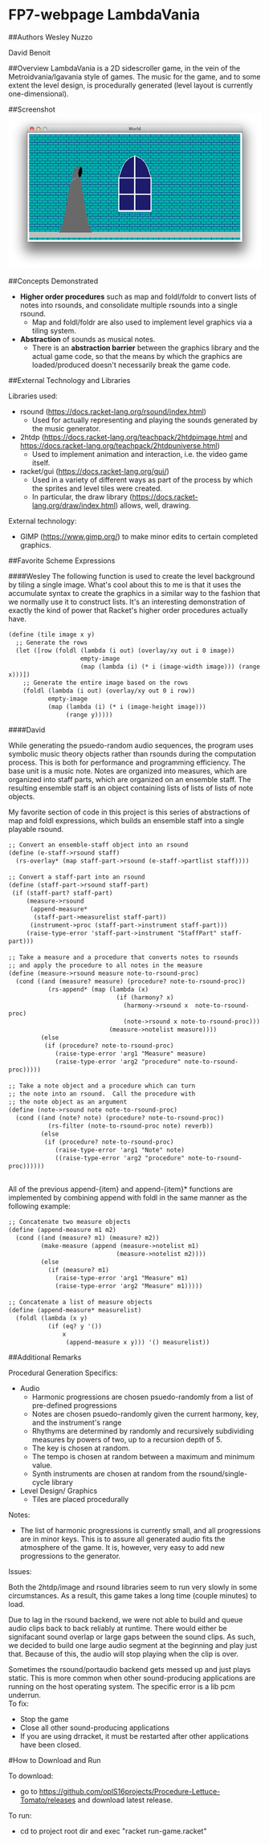 # FP7-webpage LambdaVania

##Authors
Wesley Nuzzo

David Benoit

##Overview
LambdaVania is a 2D sidescroller game, in the vein of the Metroidvania/Igavania style of games. The music for the game, and to some extent the level design, is procedurally generated (level layout is currently one-dimensional).

##Screenshot
![Gameplay Screenshot](screenshot1.png)

##Concepts Demonstrated

* **Higher order procedures** such as map and foldl/foldr to convert lists of notes into rsounds, and consolidate multiple rsounds into a single rsound.
	* Map and foldl/foldr are also used to implement level graphics via a tiling system.
* **Abstraction** of sounds as musical notes.
	* There is an **abstraction barrier** between the graphics library and the actual game code, so that the means by which the graphics are loaded/produced doesn't necessarily break the game code.

##External Technology and Libraries

Libraries used:
* rsound (https://docs.racket-lang.org/rsound/index.html)
	* Used for actually representing and playing the sounds generated by the music generator.
* 2htdp (https://docs.racket-lang.org/teachpack/2htdpimage.html and https://docs.racket-lang.org/teachpack/2htdpuniverse.html)
	* Used to implement animation and interaction, i.e. the video game itself.
* racket/gui (https://docs.racket-lang.org/gui/)
	* Used in a variety of different ways as part of the process by which the sprites and level tiles were created.
	* In particular, the draw library (https://docs.racket-lang.org/draw/index.html) allows, well, drawing.

External technology:
* GIMP (https://www.gimp.org/) to make minor edits to certain completed graphics.

##Favorite Scheme Expressions

####Wesley
The following function is used to create the level background by tiling a single image. What's cool about this to me is that it uses the accumulate syntax to create the graphics in a similar way to the fashion that we normally use it to construct lists. It's an interesting demonstration of exactly the kind of power that Racket's higher order procedures actually have.
```
(define (tile image x y)
  ;; Generate the rows
  (let ([row (foldl (lambda (i out) (overlay/xy out i 0 image))
                    empty-image
                    (map (lambda (i) (* i (image-width image))) (range x)))])
    ;; Generate the entire image based on the rows
    (foldl (lambda (i out) (overlay/xy out 0 i row))
           empty-image
           (map (lambda (i) (* i (image-height image)))
                (range y)))))
```

####David

While generating the psuedo-random audio sequences, the program uses symbolic music theory objects rather than rsounds during the computation process.  This is both for performance and programming efficiency.  The base unit is a music note. Notes are organized into measures, which are organized into staff parts, which are organized on an ensemble staff.  The resulting ensemble staff is an object containing lists of lists of lists of note objects.

My favorite section of code in this project is this series of abstractions of map and foldl expressions, which builds an ensemble staff into a single playable rsound.  

```
;; Convert an ensemble-staff object into an rsound
(define (e-staff->rsound staff)
  (rs-overlay* (map staff-part->rsound (e-staff->partlist staff))))
  
;; Convert a staff-part into an rsound
(define (staff-part->rsound staff-part)
 (if (staff-part? staff-part)
     (measure->rsound
      (append-measure*
       (staff-part->measurelist staff-part))
      (instrument->proc (staff-part->instrument staff-part)))
     (raise-type-error 'staff-part->instrument "StaffPart" staff-part)))
     
;; Take a measure and a procedure that converts notes to rsounds
;; and apply the procedure to all notes in the measure
(define (measure->rsound measure note-to-rsound-proc)
  (cond ((and (measure? measure) (procedure? note-to-rsound-proc))
           (rs-append* (map (lambda (x) 
                              (if (harmony? x)
                                (harmony->rsound x  note-to-rsound-proc)
                                (note->rsound x note-to-rsound-proc)))
                            (measure->notelist measure))))
         (else
          (if (procedure? note-to-rsound-proc)
             (raise-type-error 'arg1 "Measure" measure)
             (raise-type-error 'arg2 "procedure" note-to-rsound-proc)))))

;; Take a note object and a procedure which can turn
;; the note into an rsound.  Call the procedure with
;; the note object as an argument
(define (note->rsound note note-to-rsound-proc)
  (cond ((and (note? note) (procedure? note-to-rsound-proc))
           (rs-filter (note-to-rsound-proc note) reverb))
         (else
          (if (procedure? note-to-rsound-proc)
             (raise-type-error 'arg1 "Note" note)
             ((raise-type-error 'arg2 "procedure" note-to-rsound-proc))))))


```
All of the previous append-{item} and append-{item}* functions are implemented by combining append with foldl in the same manner as the following example:
```
;; Concatenate two measure objects
(define (append-measure m1 m2)
  (cond ((and (measure? m1) (measure? m2))
         (make-measure (append (measure->notelist m1)
                              (measure->notelist m2))))
         (else
           (if (measure? m1)
             (raise-type-error 'arg1 "Measure" m1)
             (raise-type-error 'arg2 "Measure" m1)))))

;; Concatenate a list of measure objects
(define (append-measure* measurelist)
  (foldl (lambda (x y)
           (if (eq? y '())
               x
                (append-measure x y))) '() measurelist))
```

##Additional Remarks

<!-- Anything else you want to say in your report. Can rename or remove this section. -->

Procedural Generation Specifics:
* Audio
	* Harmonic progressions are chosen psuedo-randomly from a list of pre-defined progressions
	* Notes are chosen psuedo-randomly given the current harmony, key, and the instrument's range
	* Rhythyms are determined by randomly and recursively subdividing measures by powers of two, up to a recursion depth of 5. 
	* The key is chosen at random.
	* The tempo is chosen at random between a maximum and minimum value.
	* Synth instruments are chosen at random from the rsound/single-cycle library
* Level Design/ Graphics
	* Tiles are placed procedurally
	
Notes:
* The list of harmonic progressions is currently small, and all progressions are in minor keys.  This is to assure all generated audio fits the atmosphere of the game.  It is, however, very easy to add new progressions to the generator.  

Issues:

Both the 2htdp/image and rsound libraries seem to run very slowly in some circumstances. As a result, this game takes a long time (couple minutes) to load.

Due to lag in the rsound backend, we were not able to build and queue audio clips back to back reliably at runtime.  There would either be signifacant sound overlap or large gaps between the sound clips.  As such, we decided to build one large audio segment at the beginning and play just that.  Because of this, the audio will stop playing when the clip is over.

Sometimes the rsound/portaudio backend gets messed up and just plays static.  This is more common when other sound-producing applications are running on the host operating system.  The specific error is a lib pcm underrun.  
To fix:
* Stop the game
* Close all other sound-producing applications
* If you are using drracket, it must be restarted after other applications have been closed.

#How to Download and Run

To download:
<!-- Linking to a release that doesn't exist yet is hard. Linking to all releases instead. -->
* go to https://github.com/oplS16projects/Procedure-Lettuce-Tomato/releases and download latest release.

To run:
* cd to project root dir and exec "racket run-game.racket"
